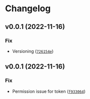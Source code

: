# Changelog

<!--next-version-placeholder-->

## v0.0.1 (2022-11-16)
### Fix
* Versioning ([`726154e`](https://github.com/la0bing/melpy/commit/726154ea0c2f9463bacbad0884749f29e6030a8f))

## v0.0.1 (2022-11-16)
### Fix
* Permission issue for token ([`f933064`](https://github.com/la0bing/melpy/commit/f9330642779f47437def68d09fffd4a62835940d))
